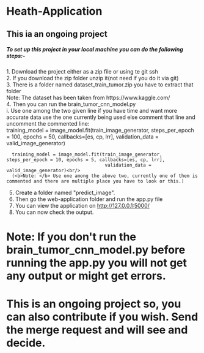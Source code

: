 # Heath-Application
<h2>This ia an ongoing project</h2>

<h5>To set up this project in your local machine you can do the following steps:-</h5>
1. Download the project either as a zip file or using te git ssh<br/>
2. If you download the zip folder unzip it(not need if you do it via git)<br/>
3. There is a folder named dataset_train_tumor.zip you have to extract that folder<br/>
   Note: The dataset has been taken from https://www.kaggle.com/<br/>
4. Then you can run the brain_tumor_cnn_model.py<br/>
   i. Use one among the two given line if you have time and want more accurate data use the one currently being used else comment that line and uncomment the commented line:<br/>   
      training_model = image_model.fit(train_image_generator, steps_per_epoch = 100, epochs = 50, callbacks=[es, cp, lrr],
                                    validation_data = valid_image_generator)<br/>
      
      training_model = image_model.fit(train_image_generator, steps_per_epoch = 10, epochs = 5, callbacks=[es, cp, lrr],
                                        validation_data = valid_image_generator)<br/>
      (<b>Note: </b> Use one among the above two, currently one of them is commented and there are multiple place you have to look or this.)
5. Create a folder named "predict_image".<br/>
6. Then go the web-application folder and run the app.py file <br/>
7. You can view the application on http://127.0.0.1:5000/<br/>
8. You can now check the output.<br/>
# Note: If you don't run the brain_tumor_cnn_model.py before running the app.py you will not get any output or might get errors.
# This is an ongoing project so, you can also contribute if you wish. Send the merge request and will see and decide.
